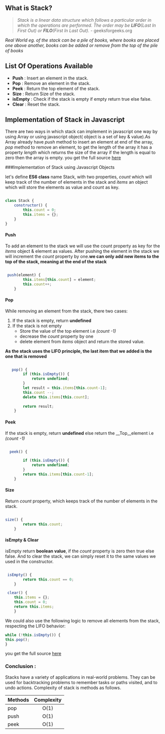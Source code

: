 ## What is Stack?

>*Stack is a linear data structure which follows a particular order in which the operations are performed. The order may be __LIFO__(Last In First Out) or __FILO__(First In Last Out).*  - geeksforgeeks.org

*Real World eg. of the stack can be a pile of books, where books are placed one above another, books can be added or remove from the top of the pile of books*

## List Of Operations Available  

* __Push__    : Insert an element in the stack.
* __Pop__     : Remove an element in the stack.
* __Peek__    : Return the top element of the stack.
* __Size__    : Return Size of the stack.
* __isEmpty__ : Check if the stack is empty if empty return true else false.
* __Clear__   : Reset the stack.

## Implementation of Stack in Javascript 

There are two ways in which stack can implement in javascript one way by using Array or using javascript object( object is a set of key & value).As  Array already have *push* method to insert an element at end of the array,  *pop* method to remove an element, to get the length of the array it has a property *length* which returns the size of the array if the length is equal to zero then the array is empty. you get the full source [here](https://github.com/swarup260/Learning_Algorithms/blob/master/data_structure/Stack.js)

###Implementation of Stack using Javascript Objects

let's define __ES6 class__ name Stack, with two properties, *count* which will keep track of the number of elements in the stack and *items* an object which will store the elements as value and count as key.

```javascript

class Stack {
    constructor() {
        this.count = 0;
        this.items = {};
    }
}

```
#### __Push__ 

To add an element to the stack we will use the count property as key for the *items* object & element as values. After pushing the element in the stack we will increment the *count* property by one.__we can only add new items to the top of the stack, meaning at the end of the stack__

```javascript

 push(element) {
        this.items[this.count] = element;
        this.count++;
    }

```

#### __Pop__ 

While removing an element from the stack, there two cases:
1. If the stack is empty, return __undefined__
2. If the stack is not empty
    * Store the value of the top element i.e *(count -1)*
    * decrease the *count* property by one
    * delete element from *items* object and return the stored value.

__As the stack uses the LIFO principle, the last item that we added is the one that is removed__

```javascript

   pop() {
        if (this.isEmpty()) {
            return undefined;
        }
        let result = this.items[this.count-1];
        this.count --;
        delete this.items[this.count];
        
        return result;
    }
```

#### __Peek__

If the stack is empty, return __undefined__ else return the __Top__element i.e *(count -1)* 

```javascript

  peek() {

        if (this.isEmpty()) {
            return undefined;
        }
        return this.items[this.count-1];
    }
```


#### __Size__

Return *count* property, which keeps track of the number of elements in the stack.

```javascript

size() {
        return this.count;
    }
```

#### __isEmpty__ & __Clear__ 

isEmpty return __boolean value__, if the *count* property is zero then true else false. And to clear the stack, we can simply reset it to the same values we used in the constructor.

```javascript

 isEmpty() {
        return this.count == 0;
    }

 clear() {
    this.items = {};
    this.count = 0;
    return this.items;
    }
```
We could also use the following logic to remove all elements from the stack,
respecting the LIFO behavior:
```javascript
while (!this.isEmpty()) {
this.pop();
}
```
you get the full source [here](https://github.com/swarup260/Learning_Algorithms/blob/master/data_structure/Stack.js)
### Conclusion : 

Stacks have a variety of applications in real-world problems. They can be used for backtracking problems to remember tasks or paths visited, and to undo actions. Complexity of stack is methods as follows.

| Methods       | Complexity    |
| ------------- |:-------------:| 
| pop           | O(1)          | 
| push          | O(1)          |  
| peek          | O(1)          | 